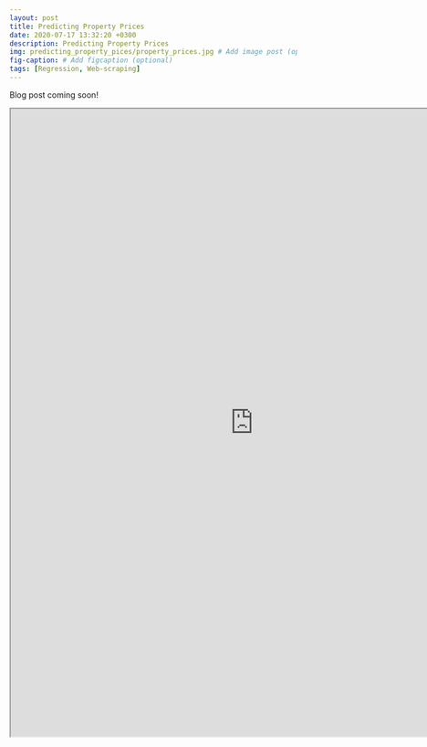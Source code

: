 ```yaml
---
layout: post
title: Predicting Property Prices
date: 2020-07-17 13:32:20 +0300
description: Predicting Property Prices
img: predicting_property_pices/property_prices.jpg # Add image post (optional)
fig-caption: # Add figcaption (optional)
tags: [Regression, Web-scraping]
---
```

Blog post coming soon!

<iframe src="https://drive.google.com/file/d/1dFDkKNqyQZcJwlEoMLXBw-sXUZLnFPZX/preview" width="850" height="1100"></iframe>